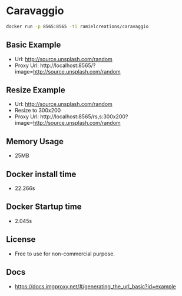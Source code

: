 # Caravaggio

```sh
docker run -p 8565:8565 -ti ramielcreations/caravaggio
```

## Basic Example

- Url: http://source.unsplash.com/random
- Proxy Url: http://localhost:8565/?image=http://source.unsplash.com/random

## Resize Example

- Url: http://source.unsplash.com/random
- Resize to 300x200
- Proxy Url: http://localhost:8565/rs,s:300x200?image=http://source.unsplash.com/random

## Memory Usage

- 25MB

## Docker install time

- 22.266s

## Docker Startup time

- 2.045s

## License

- Free to use for non-commercial purpose.

## Docs

- https://docs.imgproxy.net/#/generating_the_url_basic?id=example
